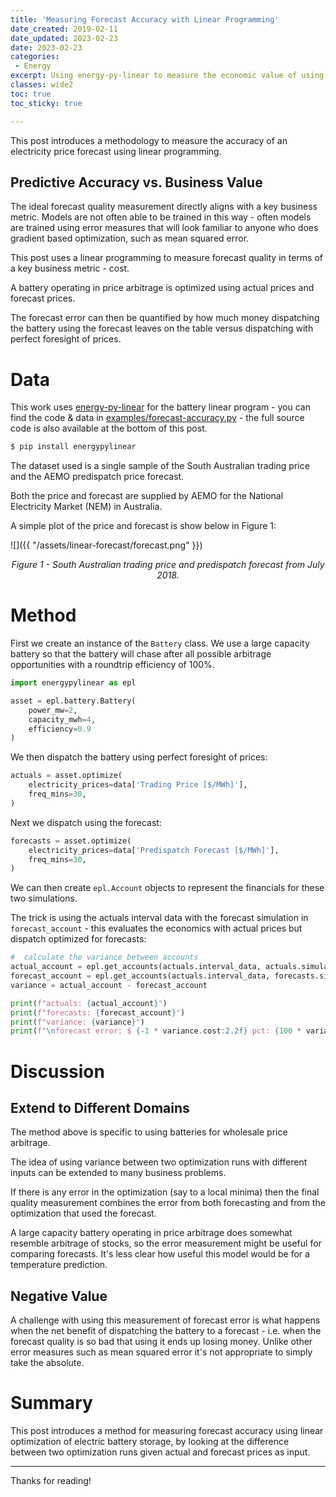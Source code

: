 ```yaml
---
title: 'Measuring Forecast Accuracy with Linear Programming'
date_created: 2019-02-11
date_updated: 2023-02-23
date: 2023-02-23
categories:
 - Energy
excerpt: Using energy-py-linear to measure the economic value of using a forecast.
classes: wide2
toc: true
toc_sticky: true

---
```


This post introduces a methodology to measure the accuracy of an electricity price forecast using linear programming.

## Predictive Accuracy vs. Business Value

The ideal forecast quality measurement directly aligns with a key business metric.  Models are not often able to be trained in this way - often models are trained using error measures that will look familiar to anyone who does gradient based optimization, such as mean squared error.

This post uses a linear programming to measure forecast quality in terms of a key business metric - cost.

A battery operating in price arbitrage is optimized using actual prices and forecast prices.  

The forecast error can then be quantified by how much money dispatching the battery using the forecast leaves on the table versus dispatching with perfect foresight of prices.

# Data

This work uses [energy-py-linear](https://github.com/ADGEfficiency/energy-py-linear) for the battery linear program - you can find the code & data in [examples/forecast-accuracy.py](https://github.com/ADGEfficiency/energy-py-linear/blob/main/examples/forecast-accuracy.py) - the full source code is also available at the bottom of this post.

```python
$ pip install energypylinear
```

The dataset used is a single sample of the South Australian trading price and the AEMO predispatch price forecast.

Both the price and forecast are supplied by AEMO for the National Electricity Market (NEM) in Australia.  

A simple plot of the price and forecast is show below in Figure 1:

![]({{ "/assets/linear-forecast/forecast.png" }})

<center>
  <em>Figure 1 - South Australian trading price and predispatch forecast from July 2018.</em>
</center>

# Method

First we create an instance of the `Battery` class.  We use a large capacity battery so that the battery will chase after all possible arbitrage opportunities with a roundtrip efficiency of 100%.

```python
import energypylinear as epl

asset = epl.battery.Battery(
    power_mw=2,
    capacity_mwh=4,
    efficiency=0.9
)
```

We then dispatch the battery using perfect foresight of prices:

```python
actuals = asset.optimize(
    electricity_prices=data['Trading Price [$/MWh]'],
    freq_mins=30,
)
```

Next we dispatch using the forecast:

```python
forecasts = asset.optimize(
    electricity_prices=data['Predispatch Forecast [$/MWh]'],
    freq_mins=30,
)
```

We can then create `epl.Account` objects to represent the financials for these two simulations.

The trick is using the actuals interval data with the forecast simulation in `forecast_account` - this evaluates the economics with actual prices but dispatch optimized for forecasts:

```python
#  calculate the variance between accounts
actual_account = epl.get_accounts(actuals.interval_data, actuals.simulation)
forecast_account = epl.get_accounts(actuals.interval_data, forecasts.simulation)
variance = actual_account - forecast_account

print(f"actuals: {actual_account}")
print(f"forecasts: {forecast_account}")
print(f"variance: {variance}")
print(f"\nforecast error: $ {-1 * variance.cost:2.2f} pct: {100 * variance.cost / actual_account.cost:2.1f} %")
```

# Discussion

## Extend to Different Domains

The method above is specific to using batteries for wholesale price arbitrage.

The idea of using variance between two optimization runs with different inputs can be extended to many business problems.

If there is any error in the optimization (say to a local minima) then the final quality measurement combines the error from both forecasting and from the optimization that used the forecast.

A large capacity battery operating in price arbitrage does somewhat resemble arbitrage of stocks, so the error measurement might be useful for comparing forecasts.  It's less clear how useful this model would be for a temperature prediction.

## Negative Value

A challenge with using this measurement of forecast error is what happens when the net benefit of dispatching the battery to a forecast - i.e. when the forecast quality is so bad that using it ends up losing money.  Unlike other error measures such as mean squared error it's not appropriate to simply take the absolute.

# Summary

This post introduces a method for measuring forecast accuracy using linear optimization of electric battery storage, by looking at the difference between two optimization runs given actual and forecast prices as input.

---

Thanks for reading!
